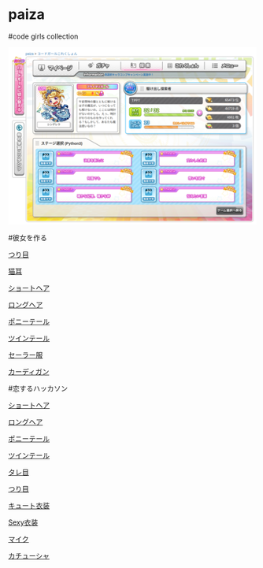 # paiza

#code girls collection

![code girls collection](./images/codegirls.png)

#彼女を作る

[つり目](kano2/tsurime.py)

[猫耳](kano2/mekomimi.py)

[ショートヘア](kano2/shorthair.py)

[ロングヘア](kano2/longhair.py)

[ポニーテール](kano2/ponytail.py)

[ツインテール](kano2/twintail.py)

[セーラー服](kano2/sailor-suit.py)

[カーディガン](kano2/cardigan.py)

#恋するハッカソン

[ショートヘア](koi2/shorthair.py)

[ロングヘア](koi2/longhair.py)

[ポニーテール](koi2/ponytail.py)

[ツインテール](koi2/twintail.py)

[タレ目](koi2/tareme.py)

[つり目](koi2/turime.py)

[キュート衣装](koi2/cute-isho.py)

[Sexy衣装](koi2/sexy-isho.py)

[マイク](koi2/microphone.py)

[カチューシャ](koi2/katyusha.py)
